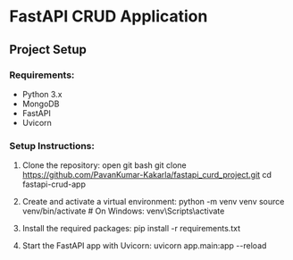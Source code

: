 # FastAPI CRUD Application

## Project Setup

### Requirements:
- Python 3.x
- MongoDB
- FastAPI
- Uvicorn

### Setup Instructions:
1. Clone the repository:
   open git bash
   git clone https://github.com/PavanKumar-Kakarla/fastapi_curd_project.git
   cd fastapi-crud-app

2. Create and activate a virtual environment:
   python -m venv venv
   source venv/bin/activate  # On Windows: venv\Scripts\activate

3. Install the required packages:
   pip install -r requirements.txt
   
4. Start the FastAPI app with Uvicorn:
   uvicorn app.main:app --reload

